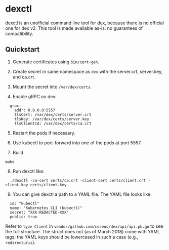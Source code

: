 # dexctl

dexctl is an unofficial command line tool for
[dex](https://github.com/coreos/dex/), because there is no official one for dex
v2. This tool is made available as-is: no guarantees of compatibility.

## Quickstart

1. Generate certificates using `bin/cert-gen`.

2. Create secret in same namespace as `dex` with the server.crt, server.key,
   and ca.crt.

3. Mount the secret into `/var/dex/certs`.

4. Enable gRPC on dex:

```
  grpc:
    addr: 0.0.0.0:5557
    tlsCert: /var/dex/certs/server.crt
    tlsKey: /var/dex/certs/server.key
    tlsClientCA: /var/dex/certs/ca.crt
```

5. Restart the pods if necessary.

6. Use kubectl to port-forward into one of the pods at port 5557.

7. Build

```
make
```

8. Run dexctl like:

```
  ./dexctl -ca-cert certs/ca.crt -client-cert certs/client.crt -client-key certs/client.key
```

9. You can give dexctl a path to a YAML file. The YAML file looks like:

```
  id: "kubectl"
  name: "Kubernetes CLI (kubectl)"
  secret: "XXX-REDACTED-XXX"
  public: true
```

Refer to `type Client` in `vendor/github.com/coreos/dex/api/api.pb.go` to see
the full structure. The struct does not (as of March 2018) come with YAML tags;
the YAML keys should be lowercased in such a case (e.g., `redirecturis`).
